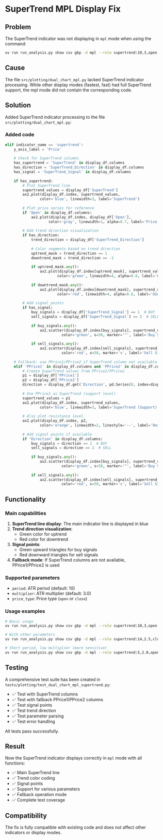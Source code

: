 # SuperTrend MPL Display Fix

## Problem

The SuperTrend indicator was not displaying in `mpl` mode when using the command:
```bash
uv run run_analysis.py show csv gbp -d mpl --rule supertrend:10,3,open
```

## Cause

The file `src/plotting/dual_chart_mpl.py` lacked SuperTrend indicator processing. While other display modes (fastest, fast) had full SuperTrend support, the mpl mode did not contain the corresponding code.

## Solution

Added SuperTrend indicator processing to the file `src/plotting/dual_chart_mpl.py`:

### Added code

```python
elif indicator_name == 'supertrend':
    y_axis_label = 'Price'
    
    # Check for SuperTrend columns
    has_supertrend = 'SuperTrend' in display_df.columns
    has_direction = 'SuperTrend_Direction' in display_df.columns
    has_signal = 'SuperTrend_Signal' in display_df.columns
    
    if has_supertrend:
        # Plot SuperTrend line
        supertrend_values = display_df['SuperTrend']
        ax2.plot(display_df.index, supertrend_values, 
                color='blue', linewidth=3, label='SuperTrend')
        
        # Plot price series for reference
        if 'Open' in display_df.columns:
            ax2.plot(display_df.index, display_df['Open'], 
                    color='gray', linewidth=1, alpha=0.7, label='Price')
        
        # Add trend direction visualization
        if has_direction:
            trend_direction = display_df['SuperTrend_Direction']
            
            # Color segments based on trend direction
            uptrend_mask = trend_direction == 1
            downtrend_mask = trend_direction == -1
            
            if uptrend_mask.any():
                ax2.plot(display_df.index[uptrend_mask], supertrend_values[uptrend_mask], 
                        color='green', linewidth=4, alpha=0.8, label='Uptrend')
            
            if downtrend_mask.any():
                ax2.plot(display_df.index[downtrend_mask], supertrend_values[downtrend_mask], 
                        color='red', linewidth=4, alpha=0.8, label='Downtrend')
        
        # Add signal points
        if has_signal:
            buy_signals = display_df['SuperTrend_Signal'] == 1  # BUY
            sell_signals = display_df['SuperTrend_Signal'] == 2  # SELL
            
            if buy_signals.any():
                ax2.scatter(display_df.index[buy_signals], supertrend_values[buy_signals], 
                          color='green', s=50, marker='^', label='Buy Signal')
            
            if sell_signals.any():
                ax2.scatter(display_df.index[sell_signals], supertrend_values[sell_signals], 
                          color='red', s=50, marker='v', label='Sell Signal')
    
    # Fallback: use PPrice1/PPrice2 if SuperTrend column not available
    elif 'PPrice1' in display_df.columns and 'PPrice2' in display_df.columns:
        # Create SuperTrend values from PPrice1/PPrice2
        p1 = display_df['PPrice1']
        p2 = display_df['PPrice2']
        direction = display_df.get('Direction', pd.Series(0, index=display_df.index))
        
        # Use PPrice1 as SuperTrend (support level)
        supertrend_values = p1
        ax2.plot(display_df.index, supertrend_values, 
                color='blue', linewidth=3, label='SuperTrend (Support)')
        
        # Also plot resistance level
        ax2.plot(display_df.index, p2, 
                color='orange', linewidth=2, linestyle='--', label='Resistance')
        
        # Add signal points if available
        if 'Direction' in display_df.columns:
            buy_signals = direction == 1  # BUY
            sell_signals = direction == 2  # SELL
            
            if buy_signals.any():
                ax2.scatter(display_df.index[buy_signals], supertrend_values[buy_signals], 
                          color='green', s=50, marker='^', label='Buy Signal')
            
            if sell_signals.any():
                ax2.scatter(display_df.index[sell_signals], supertrend_values[sell_signals], 
                          color='red', s=50, marker='v', label='Sell Signal')
```

## Functionality

### Main capabilities

1. **SuperTrend line display**: The main indicator line is displayed in blue
2. **Trend direction visualization**: 
   - Green color for uptrend
   - Red color for downtrend
3. **Signal points**:
   - Green upward triangles for buy signals
   - Red downward triangles for sell signals
4. **Fallback mode**: If SuperTrend columns are not available, PPrice1/PPrice2 is used

### Supported parameters

- `period`: ATR period (default: 10)
- `multiplier`: ATR multiplier (default: 3.0)
- `price_type`: Price type (`open` or `close`)

### Usage examples

```bash
# Basic usage
uv run run_analysis.py show csv gbp -d mpl --rule supertrend:10,3,open

# With other parameters
uv run run_analysis.py show csv gbp -d mpl --rule supertrend:14,2.5,close

# Short period, low multiplier (more sensitive)
uv run run_analysis.py show csv gbp -d mpl --rule supertrend:5,2.0,open
```

## Testing

A comprehensive test suite has been created in `tests/plotting/test_dual_chart_mpl_supertrend.py`:

- ✅ Test with SuperTrend columns
- ✅ Test with fallback PPrice1/PPrice2 columns
- ✅ Test signal points
- ✅ Test trend direction
- ✅ Test parameter parsing
- ✅ Test error handling

All tests pass successfully.

## Result

Now the SuperTrend indicator displays correctly in `mpl` mode with all functions:

- ✅ Main SuperTrend line
- ✅ Trend color coding
- ✅ Signal points
- ✅ Support for various parameters
- ✅ Fallback operation mode
- ✅ Complete test coverage

## Compatibility

The fix is fully compatible with existing code and does not affect other indicators or display modes. 